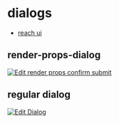 # dialogs

- [reach ui](https://ui.reach.tech/)

## render-props-dialog

[![Edit render props confirm submit](https://codesandbox.io/static/img/play-codesandbox.svg)](https://codesandbox.io/s/5k6y65q46n)

## regular dialog

[![Edit Dialog](https://codesandbox.io/static/img/play-codesandbox.svg)](https://codesandbox.io/s/0x4wmjzvkn)
